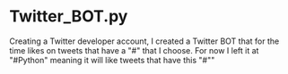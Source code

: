 # Twitter_BOT.py
Creating a Twitter developer account, I created a Twitter BOT that for the time likes on tweets that have a "#" that I choose. For now I left it at "#Python" meaning it will like tweets that have this "#""
